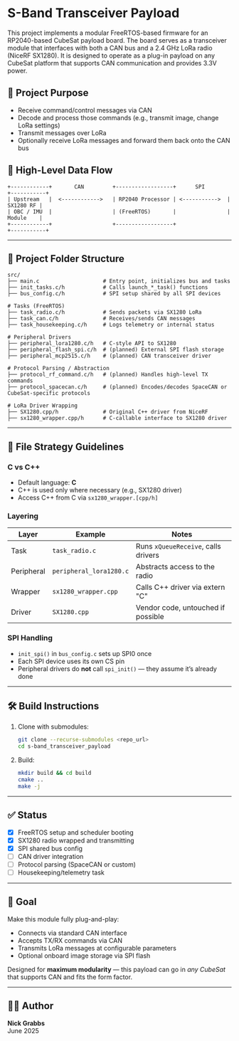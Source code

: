 # S-Band Transceiver Payload

This project implements a modular FreeRTOS-based firmware for an RP2040-based CubeSat payload board. The board serves as a transceiver module that interfaces with both a CAN bus and a 2.4 GHz LoRa radio (NiceRF SX1280). It is designed to operate as a plug-in payload on any CubeSat platform that supports CAN communication and provides 3.3V power.

## 🎯 Project Purpose
- Receive command/control messages via CAN
- Decode and process those commands (e.g., transmit image, change LoRa settings)
- Transmit messages over LoRa
- Optionally receive LoRa messages and forward them back onto the CAN bus

## 🔁 High-Level Data Flow
```
+------------+       CAN         +------------------+      SPI       +-----------+
| Upstream   |  <------------>   | RP2040 Processor | <----------->  | SX1280 RF |
| OBC / IMU  |                   | (FreeRTOS)       |                | Module    |
+------------+                   +------------------+                +-----------+
```

---

## 🧱 Project Folder Structure

```
src/
├── main.c                    # Entry point, initializes bus and tasks
├── init_tasks.c/h            # Calls launch_*_task() functions
├── bus_config.c/h            # SPI setup shared by all SPI devices

# Tasks (FreeRTOS)
├── task_radio.c/h            # Sends packets via SX1280 LoRa
├── task_can.c/h              # Receives/sends CAN messages
├── task_housekeeping.c/h     # Logs telemetry or internal status

# Peripheral Drivers
├── peripheral_lora1280.c/h   # C-style API to SX1280
├── peripheral_flash_spi.c/h  # (planned) External SPI flash storage
├── peripheral_mcp2515.c/h    # (planned) CAN transceiver driver

# Protocol Parsing / Abstraction
├── protocol_rf_command.c/h   # (planned) Handles high-level TX commands
├── protocol_spacecan.c/h     # (planned) Encodes/decodes SpaceCAN or CubeSat-specific protocols

# LoRa Driver Wrapping
├── SX1280.cpp/h              # Original C++ driver from NiceRF
├── sx1280_wrapper.cpp/h      # C-callable interface to SX1280 driver
```

---

## 📐 File Strategy Guidelines

### C vs C++
- Default language: **C**
- C++ is used only where necessary (e.g., SX1280 driver)
- Access C++ from C via `sx1280_wrapper.[cpp/h]`

### Layering
| Layer      | Example                      | Notes                                   |
|------------|------------------------------|-----------------------------------------|
| Task       | `task_radio.c`               | Runs `xQueueReceive`, calls drivers     |
| Peripheral | `peripheral_lora1280.c`      | Abstracts access to the radio           |
| Wrapper    | `sx1280_wrapper.cpp`         | Calls C++ driver via extern "C"         |
| Driver     | `SX1280.cpp`                 | Vendor code, untouched if possible      |

### SPI Handling
- `init_spi()` in `bus_config.c` sets up SPI0 once
- Each SPI device uses its own CS pin
- Peripheral drivers do **not** call `spi_init()` — they assume it’s already done

---

## 🛠 Build Instructions
1. Clone with submodules:
   ```bash
   git clone --recurse-submodules <repo_url>
   cd s-band_transceiver_payload
   ```
2. Build:
   ```bash
   mkdir build && cd build
   cmake ..
   make -j
   ```

---

## ✅ Status
- [x] FreeRTOS setup and scheduler booting
- [x] SX1280 radio wrapped and transmitting
- [x] SPI shared bus config
- [ ] CAN driver integration
- [ ] Protocol parsing (SpaceCAN or custom)
- [ ] Housekeeping/telemetry task

---

## 📡 Goal
Make this module fully plug-and-play:
- Connects via standard CAN interface
- Accepts TX/RX commands via CAN
- Transmits LoRa messages at configurable parameters
- Optional onboard image storage via SPI flash

Designed for **maximum modularity** — this payload can go in *any CubeSat* that supports CAN and fits the form factor.

---

## 👨‍🚀 Author
**Nick Grabbs**  
June 2025